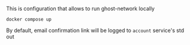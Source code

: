 This is configuration that allows to run ghost-network locally

`docker compose up`

By default, email confirmation link will be logged to `account` service's std out